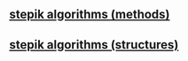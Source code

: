 ## [stepik algorithms (methods)](https://stepik.org/course/217)

## [stepik algorithms (structures)](https://stepik.org/course/1547)
